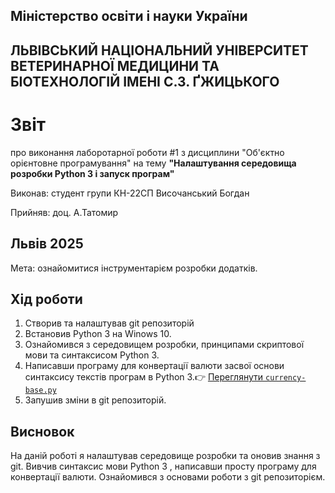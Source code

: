 ## Міністерство освіти і науки України

## ЛЬВІВСЬКИЙ НАЦІОНАЛЬНИЙ УНІВЕРСИТЕТ ВЕТЕРИНАРНОЇ МЕДИЦИНИ ТА БІОТЕХНОЛОГІЙ ІМЕНІ С.З. ҐЖИЦЬКОГО

# Звіт
про виконання лаборотарної роботи #1 з дисциплини "Об'єктно орієнтовне програмування" на тему **"Налаштування середовища розробки Python 3 і запуск програм"**

Виконав: студент групи КН-22СП Височанський Богдан

Прийняв: доц. А.Татомир

## Львів 2025

Мета: ознайомитися інструментарієм розробки додатків.

## Хід роботи

1. Створив та налаштував git репозиторій
2. Встановив Python 3 на Winows 10. 
3. Ознайомився з середовищем розробки, принципами скриптової мови та синтаксисом Python 3.
4. Написавши програму для конвертації валюти засвої основи синтаксису текстів програм в Python 3.👉 [Переглянути `currency-base.py`](./currency-base.py)
5. Запушив зміни в git репозиторій. 

## Висновок
На даній роботі я налаштував середовище розробки та оновив знання з git. Вивчив синтаксис мови Python 3 , написавши просту програму для конвертації валюти. 
Ознайомився з основами роботи з git репозиторієм.
